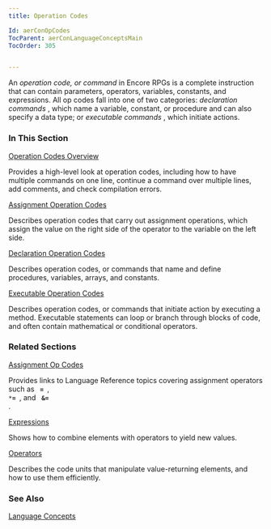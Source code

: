 ```yaml
---
title: Operation Codes

Id: aerConOpCodes
TocParent: aerConLanguageConceptsMain
TocOrder: 305


---
```


An *operation code, or command* in Encore RPGs is a complete instruction that can contain parameters, operators, variables, constants, and expressions. All op codes fall into one of two categories: *declaration commands* , which name a variable, constant, or procedure and can also specify a data type; or *executable commands* , which initiate actions. 

### In This Section

[Operation Codes Overview](aerConOpCodesOverview.html)

Provides a high-level look at operation codes, including how to have multiple
                commands on one line, continue a command over multiple lines, add
                comments, and check compilation errors.


[Assignment Operation Codes](aerConAssignmentOpCodes.html)

Describes operation codes that carry out assignment operations, which 	assign the value on the right side of the operator to the variable on the left 	side.


[Declaration Operation Codes](aerConDeclarationOpCodes.html)

Describes operation codes, or commands that name and define procedures, variables, arrays, and constants.


[Executable Operation Codes](aerConExecutableOpCodes.html)

Describes operation codes, or commands that initiate action by executing
                a method.  Executable statements can loop or branch through blocks of code, and often contain mathematical or conditional operators.


### Related Sections

[Assignment Op Codes](aerConAssignmentOpCodes.html)

Provides links to Language Reference topics covering assignment operators such
                as <code> **=** </code>, <code> ***=** </code>, and <code> **&amp;=** </code>.


[Expressions](aerConExpressions.html)

Shows how to combine elements with operators to yield new values.


[Operators](aerConOperators.html)

Describes the code units that manipulate value-returning elements, and how to use them efficiently.


### See Also
[Language Concepts](aerConLanguageConceptsMain.html) 

